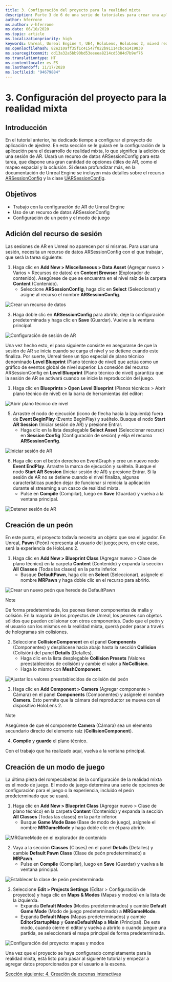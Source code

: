 ```yaml
---
title: 3. Configuración del proyecto para la realidad mixta
description: Parte 3 de 6 de una serie de tutoriales para crear una aplicación de ajedrez sencilla con Unreal Engine 4 y el complemento UX Tools de Mixed Reality Toolkit
author: hferrone
ms.author: v-hferrone
ms.date: 06/10/2020
ms.topic: article
ms.localizationpriority: high
keywords: Unreal, Unreal Engine 4, UE4, HoloLens, HoloLens 2, mixed reality, tutorial, getting started, mrtk, uxt, UX Tools, documentation, mixed reality headset, windows mixed reality headset, virtual reality headset
ms.openlocfilehash: 82e210aff35f1c41547f022b91114cbca1419830
ms.sourcegitcommit: dd13a32a5bb90bd53eeeea8214cd5384d7b9ef76
ms.translationtype: HT
ms.contentlocale: es-ES
ms.lasthandoff: 11/17/2020
ms.locfileid: "94679884"
---
```

# <a name="3-setting-up-your-project-for-mixed-reality"></a>3. Configuración del proyecto para la realidad mixta

## <a name="overview"></a>Introducción

En el tutorial anterior, ha dedicado tiempo a configurar el proyecto de aplicación de ajedrez. En esta sección se le guiará en la configuración de la aplicación para el desarrollo de realidad mixta, lo que significa la adición de una sesión de AR. Usará un recurso de datos ARSessionConfig para esta tarea, que dispone una gran cantidad de opciones útiles de AR, como el mapeo espacial y la oclusión. Si desea profundizar más, en la documentación de Unreal Engine se incluyen más detalles sobre el recurso [ARSessionConfig](https://docs.unrealengine.com/en-US/PythonAPI/class/ARSessionConfig.html) y la clase [UARSessionConfig](https://docs.unrealengine.com/en-US/API/Runtime/AugmentedReality/UARSessionConfig/index.html).

## <a name="objectives"></a>Objetivos
* Trabajo con la configuración de AR de Unreal Engine 
* Uso de un recurso de datos ARSessionConfig
* Configuración de un peón y el modo de juego

## <a name="adding-the-session-asset"></a>Adición del recurso de sesión
Las sesiones de AR en Unreal no aparecen por sí mismas. Para usar una sesión, necesita un recurso de datos ARSessionConfig con el que trabajar, que será la tarea siguiente:

1. Haga clic en **Add New > Miscellaneous > Data Asset** (Agregar nuevo > Varios > Recursos de datos) en **Content Browser** (Explorador de contenido). Asegúrese de que se encuentra en el nivel raíz de la carpeta **Content** (Contenido). 
    * Seleccione **ARSessionConfig**, haga clic en **Select** (Seleccionar) y asigne al recurso el nombre **ARSessionConfig**.

![Crear un recurso de datos](images/unreal-uxt/3-createasset.PNG)

3. Haga doble clic en **ARSessionConfig** para abrirlo, deje la configuración predeterminada y haga clic en **Save** (Guardar). Vuelve a la ventana principal. 

![Configuración de sesión de AR](images/unreal-uxt/3-arsessionconfig.PNG)

Una vez hecho esto, el paso siguiente consiste en asegurarse de que la sesión de AR se inicia cuando se carga el nivel y se detiene cuando este finaliza. Por suerte, Unreal tiene un tipo especial de plano técnico denominado **Level Blueprint** (Plano técnico de nivel) que actúa como un gráfico de eventos global de nivel superior. La conexión del recurso ARSessionConfig en **Level Blueprint** (Plano técnico de nivel) garantiza que la sesión de AR se activará cuando se inicie la reproducción del juego.

1. Haga clic en **Blueprints > Open Level Blueprint** (Planos técnicos > Abrir plano técnico de nivel) en la barra de herramientas del editor: 

![Abrir plano técnico de nivel](images/unreal-uxt/3-level-blueprint.PNG)

5. Arrastre el nodo de ejecución (icono de flecha hacia la izquierda) fuera de **Event BeginPlay** (Evento BeginPlay) y suéltelo. Busque el nodo **Start AR Session** (Iniciar sesión de AR) y presione Entrar.  
    * Haga clic en la lista desplegable **Select Asset** (Seleccionar recurso) en **Session Config** (Configuración de sesión) y elija el recurso **ARSessionConfig**. 

![Iniciar sesión de AR](images/unreal-uxt/3-start-ar-session.PNG)

6. Haga clic con el botón derecho en EventGraph y cree un nuevo nodo **Event EndPlay**. Arrastre la marca de ejecución y suéltela. Busque el nodo **Start AR Session** (Iniciar sesión de AR) y presione Entrar. Si la sesión de AR no se detiene cuando el nivel finaliza, algunas características pueden dejar de funcionar si reinicia la aplicación durante el streaming a un casco de realidad mixta. 
    * Pulse en **Compile** (Compilar), luego en **Save** (Guardar) y vuelva a la ventana principal.

![Detener sesión de AR](images/unreal-uxt/3-stoparsession.PNG)

## <a name="create-a-pawn"></a>Creación de un peón
En este punto, el proyecto todavía necesita un objeto que sea el jugador. En Unreal, **Pawn** (Peón) representa al usuario del juego; pero, en este caso, será la experiencia de HoloLens 2.

1. Haga clic en **Add New > Blueprint Class** (Agregar nuevo > Clase de plano técnico) en la carpeta **Content** (Contenido) y expanda la sección **All Classes** (Todas las clases) en la parte inferior. 
    * Busque **DefaultPawn**, haga clic en **Select** (Seleccionar), asígnele el nombre **MRPawn** y haga doble clic en el recurso para abrirlo. 

![Crear un nuevo peón que herede de DefaultPawn](images/unreal-uxt/3-defaultpawn.PNG)

> [!NOTE]
> De forma predeterminada, los peones tienen componentes de malla y colisión. En la mayoría de los proyectos de Unreal, los peones son objetos sólidos que pueden colisionar con otros componentes. Dado que el peón y el usuario son los mismos en la realidad mixta, querrá poder pasar a través de hologramas sin colisiones. 

2. Seleccione **CollisionComponent** en el panel **Components** (Componentes) y desplácese hacia abajo hasta la sección **Collision** (Colisión) del panel **Details** (Detalles). 
    * Haga clic en la lista desplegable **Collision Presets** (Valores preestablecidos de colisión) y cambie el valor a **NoCollision**. 
    * Haga lo mismo con **MeshComponent**.

![Ajustar los valores preestablecidos de colisión del peón](images/unreal-uxt/3-nocollision.PNG)

3. Haga clic en **Add Component > Camera**  (Agregar componente > Cámara) en el panel **Components** (Componentes) y asígnele el nombre **Camera**. Esto permite que la cámara del reproductor se mueva con el dispositivo HoloLens 2.

> [!NOTE]
> Asegúrese de que el componente **Camera** (Cámara) sea un elemento secundario directo del elemento raíz (**CollisionComponent**).

4. **Compile** y **guarde** el plano técnico.

Con el trabajo que ha realizado aquí, vuelva a la ventana principal.

## <a name="create-a-game-mode"></a>Creación de un modo de juego
La última pieza del rompecabezas de la configuración de la realidad mixta es el modo de juego. El modo de juego determina una serie de opciones de configuración para el juego o la experiencia, incluido el peón predeterminado que se usará.

1.  Haga clic en **Add New > Blueprint Class** (Agregar nuevo > Clase de plano técnico) en la carpeta **Content** (Contenido) y expanda la sección **All Classes** (Todas las clases) en la parte inferior. 
    * Busque **Game Mode Base** (Base de modo de juego), asígnele el nombre **MRGameMode** y haga doble clic en él para abrirlo. 

![MRGameMode en el explorador de contenido](images/unreal-uxt/3-gamemode.PNG)

2.  Vaya a la sección **Classes** (Clases) en el panel **Details** (Detalles) y cambie **Default Pawn Class** (Clase de peón predeterminado) a **MRPawn**. 
    * Pulse en **Compile** (Compilar), luego en **Save** (Guardar) y vuelva a la ventana principal. 

![Establecer la clase de peón predeterminada](images/unreal-uxt/3-setpawn.PNG)

3.  Seleccione **Edit > Projects Settings** (Editar > Configuración de proyectos) y haga clic en **Maps & Modes** (Mapas y modos) en la lista de la izquierda. 
    * Expanda **Default Modes** (Modos predeterminados) y cambie **Default Game Mode** (Modo de juego predeterminado) a **MRGameMode**. 
    * Expanda **Default Maps** (Mapas predeterminados) y cambie **EditorStartupMap** y **GameDefaultMap** a **Main** (Principal). De este modo, cuando cierre el editor y vuelva a abrirlo o cuando juegue una partida, se seleccionará el mapa principal de forma predeterminada.

![Configuración del proyecto: mapas y modos](images/unreal-uxt/3-mapsandmodes.PNG)

Una vez que el proyecto se haya configurado completamente para la realidad mixta, está listo para pasar al siguiente tutorial y empezar a agregar datos proporcionados por el usuario a la escena. 

[Sección siguiente: 4. Creación de escenas interactivas](unreal-uxt-ch4.md)
